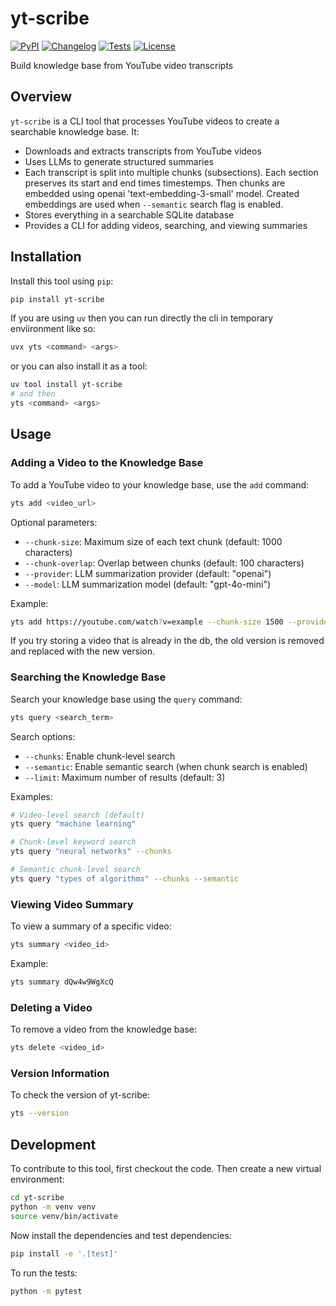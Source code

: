 # yt-scribe

[![PyPI](https://img.shields.io/pypi/v/yt-scribe.svg)](https://pypi.org/project/yt-scribe/)
[![Changelog](https://img.shields.io/github/v/release/lvg77/yt-scribe?include_prereleases&label=changelog)](https://github.com/lvg77/yt-scribe/releases)
[![Tests](https://github.com/lvg77/yt-scribe/actions/workflows/test.yml/badge.svg)](https://github.com/lvg77/yt-scribe/actions/workflows/test.yml)
[![License](https://img.shields.io/badge/license-Apache%202.0-blue.svg)](https://github.com/lvg77/yt-scribe/blob/master/LICENSE)

Build knowledge base from YouTube video transcripts

## Overview

`yt-scribe` is a CLI tool that processes YouTube videos to create a searchable knowledge base. It:

- Downloads and extracts transcripts from YouTube videos
- Uses LLMs to generate structured summaries
- Each transcript is split into multiple chunks (subsections). Each section preserves its start and end times timestemps. Then chunks are embedded using openai 'text-embedding-3-small' model. Created embeddings are used when `--semantic` search flag is enabled.
- Stores everything in a searchable SQLite database
- Provides a CLI for adding videos, searching, and viewing summaries

## Installation

Install this tool using `pip`:
```bash
pip install yt-scribe
```

If you are using `uv` then you can run directly the cli in temporary enviironment like so:
```bash
uvx yts <command> <args>
```
or you can also install it as a tool:
```bash
uv tool install yt-scribe
# and then
yts <command> <args>
```

## Usage

### Adding a Video to the Knowledge Base

To add a YouTube video to your knowledge base, use the `add` command:

```bash
yts add <video_url>
```

Optional parameters:
- `--chunk-size`: Maximum size of each text chunk (default: 1000 characters)
- `--chunk-overlap`: Overlap between chunks (default: 100 characters)
- `--provider`: LLM summarization provider (default: "openai")
- `--model`: LLM summarization model (default: "gpt-4o-mini")

Example:
```bash
yts add https://youtube.com/watch?v=example --chunk-size 1500 --provider anthropic
```
If you try storing a video that is already in the db, the old version is removed and replaced with the new version.

### Searching the Knowledge Base

Search your knowledge base using the `query` command:

```bash
yts query <search_term>
```

Search options:
- `--chunks`: Enable chunk-level search
- `--semantic`: Enable semantic search (when chunk search is enabled)
- `--limit`: Maximum number of results (default: 3)

Examples:
```bash
# Video-level search (default)
yts query "machine learning"

# Chunk-level keyword search
yts query "neural networks" --chunks

# Semantic chunk-level search
yts query "types of algorithms" --chunks --semantic
```

### Viewing Video Summary

To view a summary of a specific video:

```bash
yts summary <video_id>
```

Example:
```bash
yts summary dQw4w9WgXcQ
```

### Deleting a Video

To remove a video from the knowledge base:

```bash
yts delete <video_id>
```

### Version Information

To check the version of yt-scribe:

```bash
yts --version
```

## Development

To contribute to this tool, first checkout the code. Then create a new virtual environment:
```bash
cd yt-scribe
python -m venv venv
source venv/bin/activate
```

Now install the dependencies and test dependencies:
```bash
pip install -e '.[test]'
```

To run the tests:
```bash
python -m pytest
```
